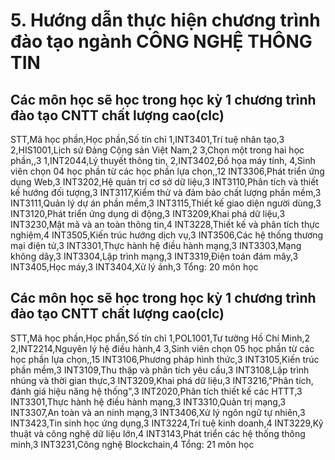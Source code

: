 # 5. Hướng dẫn thực hiện chương trình đào tạo ngành CÔNG NGHỆ THÔNG TIN
## Các môn học sẽ học trong học kỳ 1 chương trình đào tạo CNTT chất lượng cao(clc)
STT,Mã học phần,Học phần,Số tín chỉ
1,INT3401,Trí tuệ nhân tạo,3
2,HIS1001,Lịch sử Đảng Cộng sản Việt Nam,2
3,Chọn một trong hai học phần,,3
1,INT2044,Lý thuyết thông tin,
2,INT3402,Đồ họa máy tính,
4,Sinh viên chọn 04 học phần từ các học phần lựa chọn,,12
INT3306,Phát triển ứng dụng Web,3
INT3202,Hệ quản trị cơ sở dữ liệu,3
INT3110,Phân tích và thiết kế hướng đối tượng,3
INT3117,Kiểm thử và đảm bảo chất lượng phần mềm,3
INT3111,Quản lý dự án phần mềm,3
INT3115,Thiết kế giao diện người dùng,3
INT3120,Phát triển ứng dụng di động,3
INT3209,Khai phá dữ liệu,3
INT3230,Mật mã và an toàn thông tin,4
INT3228,Thiết kế và phân tích thực nghiệm,4
INT3505,Kiến trúc hướng dịch vụ,3
INT3506,Các hệ thống thương mại điện tử,3
INT3301,Thực hành hệ điều hành mạng,3
INT3303,Mạng không dây,3
INT3304,Lập trình mạng,3
INT3319,Điện toán đám mây,3
INT3405,Học máy,3
INT3404,Xử lý ảnh,3
Tổng: 20 môn học
## Các môn học sẽ học trong học kỳ 1 chương trình đào tạo CNTT chất lượng cao(clc)
STT,Mã học phần,Học phần,Số tín chỉ
1,POL1001,Tư tưởng Hồ Chí Minh,2
2,INT2214,Nguyên lý hệ điều hành,4
3,Sinh viên chọn 05 học phần từ các học phần lựa chọn,,15
INT3106,Phương pháp hình thức,3
INT3105,Kiến trúc phần mềm,3
INT3109,Thu thập và phân tích yêu cầu,3
INT3108,Lập trình nhúng và thời gian thực,3
INT3209,Khai phá dữ liệu,3
INT3216,"Phân tích, đánh giá hiệu năng hệ thống",3
INT2020,Phân tích thiết kế các HTTT,3
INT3301,Thực hành hệ điều hành mạng,3
INT3310,Quản trị mạng,3
INT3307,An toàn và an ninh mạng,3
INT3406,Xử lý ngôn ngữ tự nhiên,3
INT3423,Tin sinh học ứng dụng,3
INT3224,Trí tuệ kinh doanh,4
INT3229,Kỹ thuật và công nghệ dữ liệu lớn,4
INT3143,Phát triển các hệ thống thông minh,3
INT3231,Công nghệ Blockchain,4
Tổng: 21 môn học
